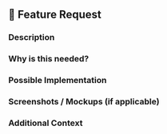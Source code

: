 ## 🚀 Feature Request

### **Description**
<!-- A clear and concise description of the feature you want to add. -->

### **Why is this needed?**
<!-- Explain why this feature is important and how it benefits the project. -->

### **Possible Implementation**
<!-- Outline how this feature can be implemented, including technologies, APIs, or dependencies. -->

### **Screenshots / Mockups (if applicable)**
<!-- Add wireframes or UI sketches if applicable. -->

### **Additional Context**
<!-- Add any other context or links that may help understand this request. -->
